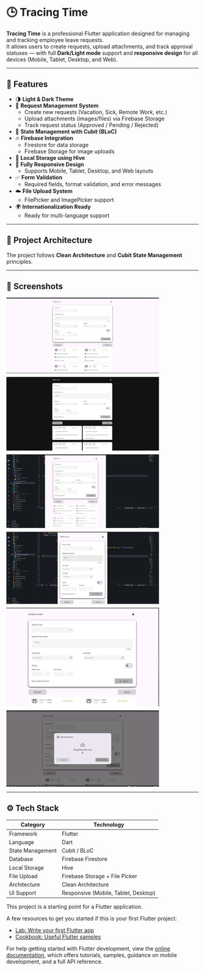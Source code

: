 
  # 🕒 Tracing Time

**Tracing Time** is a professional Flutter application designed for managing and tracking employee leave requests.  
It allows users to create requests, upload attachments, and track approval statuses — with full **Dark/Light mode** support and **responsive design** for all devices (Mobile, Tablet, Desktop, and Web).

---

## 🚀 Features

- 🌗 **Light & Dark Theme**
- 💼 **Request Management System**
  - Create new requests (Vacation, Sick, Remote Work, etc.)
  - Upload attachments (images/files) via Firebase Storage
  - Track request status (Approved / Pending / Rejected)
- 🧠 **State Management with Cubit (BLoC)**
- 🔥 **Firebase Integration**
  - Firestore for data storage
  - Firebase Storage for image uploads
- 💾 **Local Storage using Hive**
- 📱 **Fully Responsive Design**
  - Supports Mobile, Tablet, Desktop, and Web layouts
- ✅ **Form Validation**
  - Required fields, format validation, and error messages
- ☁️ **File Upload System**
  - FilePicker and ImagePicker support
- 🌍 **Internationalization Ready**
  - Ready for multi-language support

---

## 🧩 Project Architecture

The project follows **Clean Architecture** and **Cubit State Management** principles.


--- 

## 🧩 Screenshots

   <div style="display: flex; flex-wrap: wrap; gap: 10px;">
  <img src="assets/screenshots/one.png" width="400" alt="Home Page">
  <img src="assets/screenshots/two.png" width="400" alt="Bouquet Page">
  <img src="assets/screenshots/three.png" width="400" alt="Room Page">
  <img src="assets/screenshots/five.png" width="400" alt="Room Page">
  <img src="assets/screenshots/six.png" width="400" alt="Room Page">
  <img src="assets/screenshots/seven.png" width="400" alt="Room Page">
  </div>


---

## ⚙️ Tech Stack

| Category | Technology |
|-----------|-------------|
| Framework | Flutter |
| Language | Dart |
| State Management | Cubit / BLoC |
| Database | Firebase Firestore |
| Local Storage | Hive |
| File Upload | Firebase Storage + File Picker |
| Architecture | Clean Architecture |
| UI Support | Responsive (Mobile, Tablet, Desktop) |






This project is a starting point for a Flutter application.

A few resources to get you started if this is your first Flutter project:

- [Lab: Write your first Flutter app](https://docs.flutter.dev/get-started/codelab)
- [Cookbook: Useful Flutter samples](https://docs.flutter.dev/cookbook)

For help getting started with Flutter development, view the
[online documentation](https://docs.flutter.dev/), which offers tutorials,
samples, guidance on mobile development, and a full API reference.
